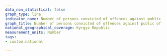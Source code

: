 ```yaml
---
data_non_statistical: false
graph_type: line
indicator_name: Number of persons convicted of offences against public office, including corruption and bribery
graph_title: Number of persons convicted of offences against public office, including corruption and bribery
national_geographical_coverage: Kyrgyz Republic
measurement_units: Number
tags:
- custom.national

---
```


